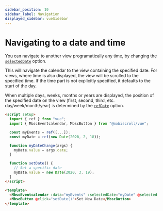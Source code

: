 ```yaml
---
sidebar_position: 10
sidebar_label: Navigation
displayed_sidebar: vueSidebar
---
```


# Navigating to a date and time

You can navigate to another view programatically any time, by changing the [`selectedDate`](./api#opt-selectedDate) option.

This will navigate the calendar to the view containing the specified date. For views, where time is also displayed, the view will be scrolled to the specified time. If the time part is not explicitly specified, it defaults to the start of the day.

When multiple days, weeks, months or years are displayed, the position of the specified date on the view (first, second, third, etc. day/week/month/year) is determined by the [`refDate`](./api#opt-refDate) option.

```html
<script setup>
  import { ref } from "vue";
  import { MbscEventcalendar, MbscButton } from "@mobiscroll/vue";

  const myEvents = ref([...]);
  const myDate = ref(new Date(2020, 2, 18));

  function myDateChange(args) {
    myDate.value = args.date;
  }

  function setDate() {
    // Set a specific date
    myDate.value = new Date(2020, 3, 19);
  }
</script>

<template>
  <MbscEventcalendar :data="myEvents" :selectedDate="myDate" @selected-date-change="myDateChange($event)" />
  <MbscButton @click="setDate()">Set New Date</MbscButton>
</template>
```
